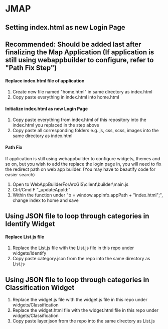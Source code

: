 # JMAP
## Setting index.html as new Login Page 
## Recommended: Should be added last after finalizing the Map Application (If application is still using webappbuilder to configure, refer to "Path Fix Step")


#### Replace index.html file of application
1. Create new file named "home.html" in same directory as index.html
2. Copy paste everything in index.html into home.html

#### Initialize index.html as new Login Page
1. Copy paste everything from index.html of this repository into the index.html you replaced in the step above
2. Copy paste all corresponding folders e.g. js, css, scss, images into the same directory as index.html

#### Path Fix
If application is still using webappbuilder to configure widgets, themes and so on, but you wish to add the replace the login page in, you will need to fix the redirect path on web app builder. (You may have to beautify code for easier search)

1. Open to WebAppBuilderForArcGIS\client\builder\main.js
2. Ctrl/Cmd F "_updateAppId:"
3. Within the function under "b = window.appInfo.appPath + "index.html";", change index to home and save

## Using JSON file to loop through categories in Identify Widget

#### Replace List.js file
1. Replace the List.js file with the List.js file in this repo under widgets/Identify
2. Copy paste category.json from the repo into the same directory as List.js

## Using JSON file to loop through categories in Classification Widget
1. Replace the widget.js file with the widget.js file in this repo under widgets/Classification
1. Replace the widget.html file with the widget.html file in this repo under widgets/Classification
2. Copy paste layer.json from the repo into the same directory as List.js
